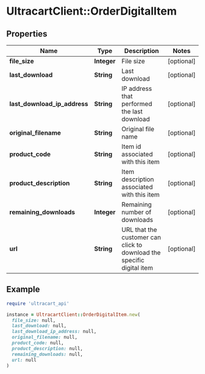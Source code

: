 # UltracartClient::OrderDigitalItem

## Properties

| Name | Type | Description | Notes |
| ---- | ---- | ----------- | ----- |
| **file_size** | **Integer** | File size | [optional] |
| **last_download** | **String** | Last download | [optional] |
| **last_download_ip_address** | **String** | IP address that performed the last download | [optional] |
| **original_filename** | **String** | Original file name | [optional] |
| **product_code** | **String** | Item id associated with this item | [optional] |
| **product_description** | **String** | Item description associated with this item | [optional] |
| **remaining_downloads** | **Integer** | Remaining number of downloads | [optional] |
| **url** | **String** | URL that the customer can click to download the specific digital item | [optional] |

## Example

```ruby
require 'ultracart_api'

instance = UltracartClient::OrderDigitalItem.new(
  file_size: null,
  last_download: null,
  last_download_ip_address: null,
  original_filename: null,
  product_code: null,
  product_description: null,
  remaining_downloads: null,
  url: null
)
```

